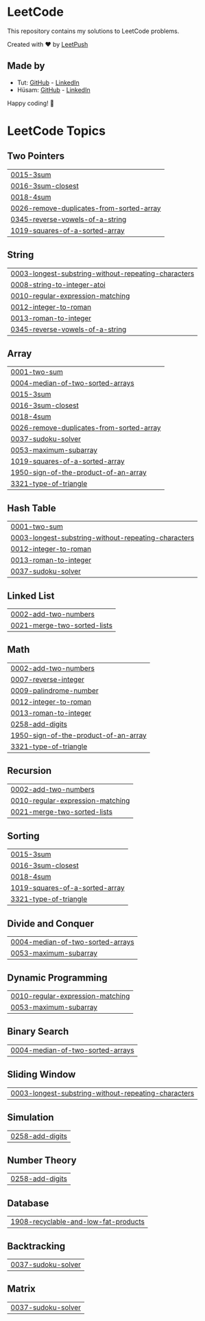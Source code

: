# LeetCode

This repository contains my solutions to LeetCode problems.

Created with :heart: by [LeetPush](https://github.com/husamahmud/LeetPush)

 ## Made by 
 - Tut: [GitHub](https://github.com/TutTrue) - [LinkedIn](https://www.linkedin.com/in/mahmoud-hamdy-8b6825245/)
 - Hüsam: [GitHub](https://github.com/husamahmud) - [LinkedIn](https://www.linkedin.com/in/husamahmud/)

 Happy coding! 🚀
<!---LeetCode Topics Start-->
# LeetCode Topics
## Two Pointers
|  |
| ------- |
| [0015-3sum](https://github.com/shashiv367/LeetCode/tree/master/0015-3sum) |
| [0016-3sum-closest](https://github.com/shashiv367/LeetCode/tree/master/0016-3sum-closest) |
| [0018-4sum](https://github.com/shashiv367/LeetCode/tree/master/0018-4sum) |
| [0026-remove-duplicates-from-sorted-array](https://github.com/shashiv367/LeetCode/tree/master/0026-remove-duplicates-from-sorted-array) |
| [0345-reverse-vowels-of-a-string](https://github.com/shashiv367/LeetCode/tree/master/0345-reverse-vowels-of-a-string) |
| [1019-squares-of-a-sorted-array](https://github.com/shashiv367/LeetCode/tree/master/1019-squares-of-a-sorted-array) |
## String
|  |
| ------- |
| [0003-longest-substring-without-repeating-characters](https://github.com/shashiv367/LeetCode/tree/master/0003-longest-substring-without-repeating-characters) |
| [0008-string-to-integer-atoi](https://github.com/shashiv367/LeetCode/tree/master/0008-string-to-integer-atoi) |
| [0010-regular-expression-matching](https://github.com/shashiv367/LeetCode/tree/master/0010-regular-expression-matching) |
| [0012-integer-to-roman](https://github.com/shashiv367/LeetCode/tree/master/0012-integer-to-roman) |
| [0013-roman-to-integer](https://github.com/shashiv367/LeetCode/tree/master/0013-roman-to-integer) |
| [0345-reverse-vowels-of-a-string](https://github.com/shashiv367/LeetCode/tree/master/0345-reverse-vowels-of-a-string) |
## Array
|  |
| ------- |
| [0001-two-sum](https://github.com/shashiv367/LeetCode/tree/master/0001-two-sum) |
| [0004-median-of-two-sorted-arrays](https://github.com/shashiv367/LeetCode/tree/master/0004-median-of-two-sorted-arrays) |
| [0015-3sum](https://github.com/shashiv367/LeetCode/tree/master/0015-3sum) |
| [0016-3sum-closest](https://github.com/shashiv367/LeetCode/tree/master/0016-3sum-closest) |
| [0018-4sum](https://github.com/shashiv367/LeetCode/tree/master/0018-4sum) |
| [0026-remove-duplicates-from-sorted-array](https://github.com/shashiv367/LeetCode/tree/master/0026-remove-duplicates-from-sorted-array) |
| [0037-sudoku-solver](https://github.com/shashiv367/LeetCode/tree/master/0037-sudoku-solver) |
| [0053-maximum-subarray](https://github.com/shashiv367/LeetCode/tree/master/0053-maximum-subarray) |
| [1019-squares-of-a-sorted-array](https://github.com/shashiv367/LeetCode/tree/master/1019-squares-of-a-sorted-array) |
| [1950-sign-of-the-product-of-an-array](https://github.com/shashiv367/LeetCode/tree/master/1950-sign-of-the-product-of-an-array) |
| [3321-type-of-triangle](https://github.com/shashiv367/LeetCode/tree/master/3321-type-of-triangle) |
## Hash Table
|  |
| ------- |
| [0001-two-sum](https://github.com/shashiv367/LeetCode/tree/master/0001-two-sum) |
| [0003-longest-substring-without-repeating-characters](https://github.com/shashiv367/LeetCode/tree/master/0003-longest-substring-without-repeating-characters) |
| [0012-integer-to-roman](https://github.com/shashiv367/LeetCode/tree/master/0012-integer-to-roman) |
| [0013-roman-to-integer](https://github.com/shashiv367/LeetCode/tree/master/0013-roman-to-integer) |
| [0037-sudoku-solver](https://github.com/shashiv367/LeetCode/tree/master/0037-sudoku-solver) |
## Linked List
|  |
| ------- |
| [0002-add-two-numbers](https://github.com/shashiv367/LeetCode/tree/master/0002-add-two-numbers) |
| [0021-merge-two-sorted-lists](https://github.com/shashiv367/LeetCode/tree/master/0021-merge-two-sorted-lists) |
## Math
|  |
| ------- |
| [0002-add-two-numbers](https://github.com/shashiv367/LeetCode/tree/master/0002-add-two-numbers) |
| [0007-reverse-integer](https://github.com/shashiv367/LeetCode/tree/master/0007-reverse-integer) |
| [0009-palindrome-number](https://github.com/shashiv367/LeetCode/tree/master/0009-palindrome-number) |
| [0012-integer-to-roman](https://github.com/shashiv367/LeetCode/tree/master/0012-integer-to-roman) |
| [0013-roman-to-integer](https://github.com/shashiv367/LeetCode/tree/master/0013-roman-to-integer) |
| [0258-add-digits](https://github.com/shashiv367/LeetCode/tree/master/0258-add-digits) |
| [1950-sign-of-the-product-of-an-array](https://github.com/shashiv367/LeetCode/tree/master/1950-sign-of-the-product-of-an-array) |
| [3321-type-of-triangle](https://github.com/shashiv367/LeetCode/tree/master/3321-type-of-triangle) |
## Recursion
|  |
| ------- |
| [0002-add-two-numbers](https://github.com/shashiv367/LeetCode/tree/master/0002-add-two-numbers) |
| [0010-regular-expression-matching](https://github.com/shashiv367/LeetCode/tree/master/0010-regular-expression-matching) |
| [0021-merge-two-sorted-lists](https://github.com/shashiv367/LeetCode/tree/master/0021-merge-two-sorted-lists) |
## Sorting
|  |
| ------- |
| [0015-3sum](https://github.com/shashiv367/LeetCode/tree/master/0015-3sum) |
| [0016-3sum-closest](https://github.com/shashiv367/LeetCode/tree/master/0016-3sum-closest) |
| [0018-4sum](https://github.com/shashiv367/LeetCode/tree/master/0018-4sum) |
| [1019-squares-of-a-sorted-array](https://github.com/shashiv367/LeetCode/tree/master/1019-squares-of-a-sorted-array) |
| [3321-type-of-triangle](https://github.com/shashiv367/LeetCode/tree/master/3321-type-of-triangle) |
## Divide and Conquer
|  |
| ------- |
| [0004-median-of-two-sorted-arrays](https://github.com/shashiv367/LeetCode/tree/master/0004-median-of-two-sorted-arrays) |
| [0053-maximum-subarray](https://github.com/shashiv367/LeetCode/tree/master/0053-maximum-subarray) |
## Dynamic Programming
|  |
| ------- |
| [0010-regular-expression-matching](https://github.com/shashiv367/LeetCode/tree/master/0010-regular-expression-matching) |
| [0053-maximum-subarray](https://github.com/shashiv367/LeetCode/tree/master/0053-maximum-subarray) |
## Binary Search
|  |
| ------- |
| [0004-median-of-two-sorted-arrays](https://github.com/shashiv367/LeetCode/tree/master/0004-median-of-two-sorted-arrays) |
## Sliding Window
|  |
| ------- |
| [0003-longest-substring-without-repeating-characters](https://github.com/shashiv367/LeetCode/tree/master/0003-longest-substring-without-repeating-characters) |
## Simulation
|  |
| ------- |
| [0258-add-digits](https://github.com/shashiv367/LeetCode/tree/master/0258-add-digits) |
## Number Theory
|  |
| ------- |
| [0258-add-digits](https://github.com/shashiv367/LeetCode/tree/master/0258-add-digits) |
## Database
|  |
| ------- |
| [1908-recyclable-and-low-fat-products](https://github.com/shashiv367/LeetCode/tree/master/1908-recyclable-and-low-fat-products) |
## Backtracking
|  |
| ------- |
| [0037-sudoku-solver](https://github.com/shashiv367/LeetCode/tree/master/0037-sudoku-solver) |
## Matrix
|  |
| ------- |
| [0037-sudoku-solver](https://github.com/shashiv367/LeetCode/tree/master/0037-sudoku-solver) |
<!---LeetCode Topics End-->
